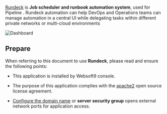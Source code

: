 [Rundeck](https://www.rundeck.com) is **Job scheduler and runbook automation system**, used for Pipeline . Rundeck automation can help DevOps and Operations teams can manage automation in a central UI while delegating tasks within different private networks or multi-cloud environments


![Dashboard](https://libs.websoft9.com/Websoft9/DocsPicture/zh/rundeck/rundeck-gui-websoft9.webp)


## Prepare

When referring to this document to use **Rundeck**, please read and ensure the following points:

- This application is installed by Websoft9 console.

- The purpose of this application complies with the [apache2](https://opensource.org/licenses/Apache-2.0) open source license agreement.

- [Configure the domain name](./domain-set) or **server security group** opens external network ports for application access.